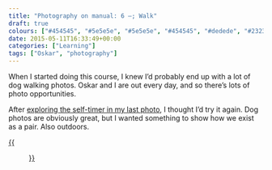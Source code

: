 ```yaml
---
title: "Photography on manual: 6 –; Walk"
draft: true
colours: ["#454545", "#5e5e5e", "#5e5e5e", "#454545", "#dedede", "#232323", "#dedede"]
date: 2015-05-11T16:33:49+00:00
categories: ["Learning"]
tags: ["Oskar", "photography"]
---
```


When I started doing this course, I knew I’d probably end up with a lot of dog walking photos. Oskar and I are out every day, and so there’s lots of photo opportunities.

After [exploring the self-timer in my last photo](/photography-on-manual-5-levitation/), I thought I’d try it again. Dog photos are obviously great, but I wanted something to show how we exist as a pair. Also outdoors.

[{{<figure class="wp-caption aligncenter size-full wp-image-4682" src="/images/2015/05/DSCF4196-small.jpg" alt="Me and Oskar the dog, sitting together on a bench on the horizon of a big park" width="1500" height="1000" caption="**East Brighton rest.** I knocked the grass back a bit, as it was very bright, and I brought out the blue in the sky with curves.">}}](/images/2015/05/DSCF4196-small.jpg)

